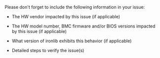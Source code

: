 Please don't forget to include the following information in your issue:

- The HW vendor impacted by this issue (if applicable)

- The HW model number, BMC firmware and/or BIOS versions impacted by this issue (if applicable)

- What version of ironlib exhibits this behavior (if applicable)

- Detailed steps to verify the issue(s)
